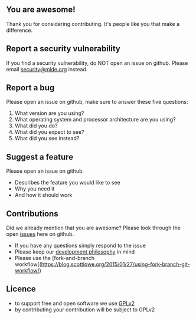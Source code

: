 ## You are awesome!

Thank you for considering contributing. It's people like you that make a difference.



## Report a security vulnerability

If you find a security vulnerability, do NOT open an issue on github. Please email security@mlde.org instead.



## Report a bug

Please open an issue on github, make sure to answer these five questions:

1. What version are you using?
2. What operating system and processor architecture are you using?
3. What did you do?
4. What did you expect to see?
5. What did you see instead?



## Suggest a feature

Please open an issue on github.

- Describes the feature you would like to see
- Why you need it
- And how it should work



## Contributions

Did we already mention that you are awesome? Please look through the open [issues](issues) here on github.

- If you have any questions simply respond to the issue
- Please keep our [development philosophy](https://github.com/mlde/mlde/blob/master/DEVELOPMENT.md) in mind
- Please use the [fork-and-branch workflow[(https://blog.scottlowe.org/2015/01/27/using-fork-branch-git-workflow/)

## Licence

- to support free and open software we use [GPLv2](https://choosealicense.com/licenses/gpl-2.0/)
- by contributing your contribution will be subject to GPLv2

